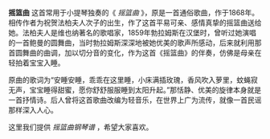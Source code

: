 

**摇篮曲** 这首常用于小提琴独奏的《 _摇篮曲_
》，原是一首通俗歌曲，作于1868年。相传作者为祝贺法柏夫人次子的出生，作了这首平易可亲、感情真挚的摇篮曲送给她。法柏夫人是维也纳著名的歌唱家，1859年勃拉姆斯在汉堡时，曾听过她演唱的一首鲍曼的圆舞曲，当时勃拉姆斯深深地被她优美的歌声所感动，后来就利用那首圆舞曲的曲调，加以切分音的变化，作为这首《摇篮曲》的伴奏，仿佛是母亲在轻拍着宝宝入睡。

  
原曲的歌词为“安睡安睡，乖乖在这里睡，小床满插玫瑰，香风吹入萝里，蚊蝇寂无声，宝宝睡得甜蜜，愿你舒舒服服睡到太阳升起。”那恬静、优美的旋律本身就是一首抒情诗。后人曾将这首歌曲改编为轻音乐，在世界上广为流传，就像一首民谣那样深入人心。

  
这里我们提供 _摇篮曲钢琴谱_ ，希望大家喜欢。

